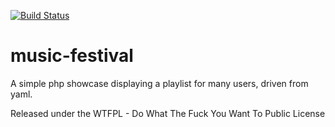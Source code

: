 [![Build Status](https://travis-ci.org/brisssou/music-festival.svg?branch=master)](https://travis-ci.org/brisssou/music-festival)

music-festival
==============

A simple php showcase displaying a playlist for many users, driven from yaml.



Released under the WTFPL - Do What The Fuck You Want To Public License

